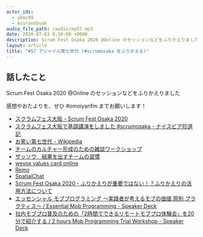 ```yaml
---
actor_ids:
  - ykmc09
  - miuranobuak
audio_file_path: /audio/ep57.mp3
date: 2020-07-03 9:30:00 +0900
description: Scrum Fest Osaka 2020 @Online のセッションなどをふりかえりました
layout: article
title: "#57 アジャイル第七世代 (#scrumosaka をふりかえる)"
---
```


## 話したこと
Scrum Fest Osaka 2020 @Online のセッションなどをふりかえりました

感想やおたよりを、ぜひ #omoiyarifm までお願いします！

- [スクラムフェス大阪 - Scrum Fest Osaka 2020](https://www.scrumosaka.org/)
- [スクラムフェス大阪で基調講演をしました #scrumosaka - ナイスビア珍道記](https://miholovesq.hatenablog.com/entry/2020/06/26/194343)
- [お笑い第七世代 - Wikipedia](https://ja.wikipedia.org/wiki/%E3%81%8A%E7%AC%91%E3%81%84%E7%AC%AC%E4%B8%83%E4%B8%96%E4%BB%A3)
- [チームのカルチャー形成のための雑談ワークショップ](https://www.slideshare.net/TadahiroYasuda/ss-236290775)
- [ザッソウ　結果を出すチームの習慣](https://amzn.to/2BAZwgH)
- [wevox values card online](https://values-card.wevox.io/)
- [Remo](https://remo.co/)
- [SpatialChat](https://spatial.chat/)
- [Scrum Fest Osaka 2020 - ふりかえりが重要ではない！？ふりかえりの活用方法について](https://confengine.com/scrum-fest-osaka-2020/proposal/14014)
- [エッセンシャル モブプログラミング 〜実践者が考えるモブの価値,原則,プラクティス〜 / Essential Mob Programming - Speaker Deck](https://speakerdeck.com/martin_lover/essential-mob-programming)
- [社内モブプロ普及のための「2時間でできるリモートモブプロ体験会」を20分で紹介する / 2 hours Mob Programming Trial Workshop - Speaker Deck](https://speakerdeck.com/nakaly/2-hours-mob-programming-trial-workshop)